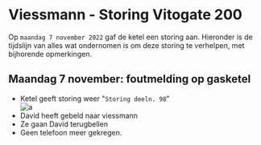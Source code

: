 # Viessmann - Storing Vitogate 200

Op `maandag 7 november 2022` gaf de ketel een storing aan. Hieronder is de tijdslijn van alles wat ondernomen is om deze storing te verhelpen, met bijhorende opmerkingen.

## Maandag 7 november: foutmelding op gasketel

* Ketel geeft storing weer "`Storing deeln. 98`" \
  ![a](https://github.com/CumpsD/second-brain/raw/main/assets/viessmann/2022-11-07-storing.jpg "a")
* David heeft gebeld naar viessmann
* Ze gaan David terugbellen
* Geen telefoon meer gekregen.

